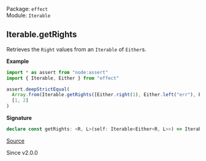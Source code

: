 Package: `effect`<br />
Module: `Iterable`<br />

## Iterable.getRights

Retrieves the `Right` values from an `Iterable` of `Either`s.

**Example**

```ts
import * as assert from "node:assert"
import { Iterable, Either } from "effect"

assert.deepStrictEqual(
  Array.from(Iterable.getRights([Either.right(1), Either.left("err"), Either.right(2)])),
  [1, 2]
)
```

**Signature**

```ts
declare const getRights: <R, L>(self: Iterable<Either<R, L>>) => Iterable<R>
```

[Source](https://github.com/Effect-TS/effect/tree/main/packages/effect/src/Iterable.ts#L889)

Since v2.0.0